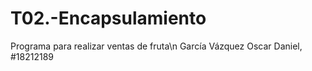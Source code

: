 # T02.-Encapsulamiento
Programa para realizar ventas de fruta\n
García Vázquez Oscar Daniel, #18212189
